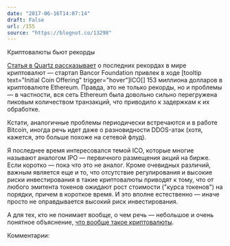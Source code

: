 ```yaml
---
date: "2017-06-16T14:07:14"
draft: False
url: /155
source: "https://blognot.co/13298"
---
```


[‌](https://blognot.co/wp-content/uploads/2017/06/ethereum-ico-bancor-tokens-bitcoin-blockchain-e1497455448739.jpg)Криптовалюты бьют рекорды

[Статья в Quartz рассказывает](https://qz.com/1004892/the-bancor-ico-just-raised-153-million-on-ethereum-in-three-hours/) о последних рекордах в мире криптовалют — стартап Bancor Foundation привлек в ходе [tooltip text="Initial Coin Offering" trigger="hover"]ICO[] 153 миллиона долларов в криптовалюте Ethereum. Правда, это не только рекорды, но и проблемы — в частности, вся сеть Ethereum была довольно сильно перегружена пиковым количеством транзакций, что приводило к задержкам к их обработке.

Кстати, аналогичные проблемы периодически встречаются и в работе Bitcoin, иногда речь идет даже о разновидности DDOS-атак (хотя, кажется, это больше похоже на сетевой флуд).

Я последнее время интересовался темой ICO, которые многие называют аналогом IPO — первичного размещения акций на бирже. Если коротко — пока что это не аналог. Кроме очевидных различий, важным является еще и то, что отсутствие регулирования и высокие риски инвестирования в такие криптовалюты приводят к тому, что от любого эмитента токенов ожидают рост стоимости ("курса токенов") на порядки, причем в короткое время. И это вполне естественно — иначе просто не оправдывается высокий риск инвестирования.

А для тех, кто не понимает вообще, о чем речь — небольшое и очень понятное объяснение, [что вообще такое криптовалюты](https://blog.kiltum.tech/2017/06/16/%D0%9A%D1%80%D0%B8%D0%BF%D1%82%D0%BE%D0%B2%D0%B0%D0%BB%D1%8E%D1%82%D1%8B-%D1%87%D0%B5%D0%B3%D0%BE-%D0%BA%D1%83%D0%B4%D0%B0-%D0%B7%D0%B0%D1%87%D0%B5%D0%BC/).

Комментарии:
